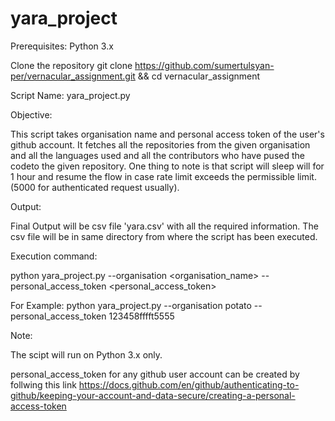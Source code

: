 # yara_project

Prerequisites: Python 3.x

Clone the repository
git clone https://github.com/sumertulsyan-per/vernacular_assignment.git && cd vernacular_assignment

Script Name: yara_project.py

Objective:

This script takes organisation name and personal access token of the user's github account.
It fetches all the repositories from the given organisation and all the languages used and all the contributors who have pused the codeto the given repository.
One thing to note is that script will sleep will for 1 hour and resume the flow in case rate limit exceeds the permissible limit. (5000 for authenticated request usually).

Output:

Final Output will be csv file 'yara.csv' with all the required information. The csv file will be in same directory from where the script has been executed.

Execution command:

python yara_project.py --organisation <organisation_name> --personal_access_token <personal_access_token>

For Example: python yara_project.py --organisation potato --personal_access_token 123458fffft5555

Note:

The scipt will run on Python 3.x only.

personal_access_token for any github user account can be created by follwing this link https://docs.github.com/en/github/authenticating-to-github/keeping-your-account-and-data-secure/creating-a-personal-access-token
